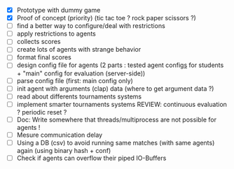 - [x] Prototype with dummy game
- [x] Proof of concept (priority) (tic tac toe ? rock paper scissors ?)
- [ ] find a better way to configure/deal with restrictions
- [ ] apply restrictions to agents
- [ ] collects scores
- [ ] create lots of agents with strange behavior
- [ ] format final scores
- [ ] design config file for agents (2 parts : tested agent config<u>s</u> for students + "main" config for evaluation (server-side))
- [ ] parse config file (first: main config only)
- [ ] init agent with arguments (clap) data (where to get argument data ?)
- [ ] read about differents tournaments systems
- [ ] implement smarter tournaments systems REVIEW: continuous evaluation ? periodic reset ?
- [ ] Doc: Write somewhere that threads/multiprocess are not possible for agents !
- [ ] Mesure communication delay
- [ ] Using a DB (csv) to avoid running same matches (with same agents) again (using binary hash + conf)
- [ ] Check if agents can overflow their piped IO-Buffers